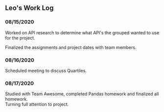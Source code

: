 ## Leo's Work Log

### 08/15/2020

Worked on API research to determine what API's the grouped wanted to use for the project.

Finalized the assignments and project dates with team members.

### 08/16/2020

Scheduled meeting to discuss Quartiles.

###  08/17/2020
Studied with Team Awesome, completed Pandas homework and finalized all homework.  
Turning full attention to project.  